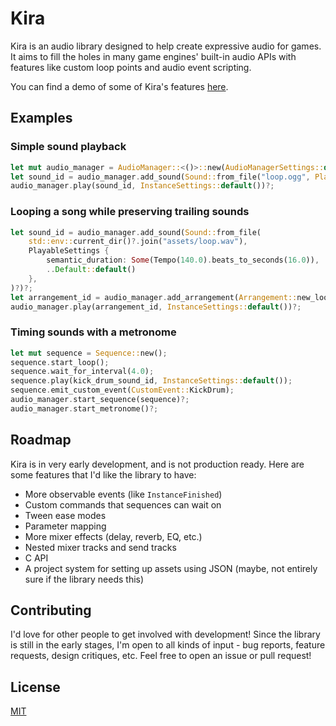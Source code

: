 # Kira

Kira is an audio library designed to help create expressive audio
for games. It aims to fill the holes in many game engines' built-in
audio APIs with features like custom loop points and audio event
scripting.

You can find a demo of some of Kira's features [here](https://github.com/tesselode/kira-demo/).

## Examples

### Simple sound playback

```rust
let mut audio_manager = AudioManager::<()>::new(AudioManagerSettings::default())?;
let sound_id = audio_manager.add_sound(Sound::from_file("loop.ogg", PlayableSettings::default())?)?;
audio_manager.play(sound_id, InstanceSettings::default())?;
```

### Looping a song while preserving trailing sounds

```rust
let sound_id = audio_manager.add_sound(Sound::from_file(
	std::env::current_dir()?.join("assets/loop.wav"),
	PlayableSettings {
		semantic_duration: Some(Tempo(140.0).beats_to_seconds(16.0)),
		..Default::default()
	},
)?)?;
let arrangement_id = audio_manager.add_arrangement(Arrangement::new_loop(sound_id))?;
audio_manager.play(arrangement_id, InstanceSettings::default())?;
```

### Timing sounds with a metronome

```rust
let mut sequence = Sequence::new();
sequence.start_loop();
sequence.wait_for_interval(4.0);
sequence.play(kick_drum_sound_id, InstanceSettings::default());
sequence.emit_custom_event(CustomEvent::KickDrum);
audio_manager.start_sequence(sequence)?;
audio_manager.start_metronome()?;
```

## Roadmap

Kira is in very early development, and is not production ready.
Here are some features that I'd like the library to have:
- More observable events (like `InstanceFinished`)
- Custom commands that sequences can wait on
- Tween ease modes
- Parameter mapping
- More mixer effects (delay, reverb, EQ, etc.)
- Nested mixer tracks and send tracks
- C API
- A project system for setting up assets using JSON (maybe,
not entirely sure if the library needs this)

## Contributing

I'd love for other people to get involved with development! Since the
library is still in the early stages, I'm open to all kinds of input -
bug reports, feature requests, design critiques, etc. Feel free to
open an issue or pull request!

## License

[MIT](license.md)
